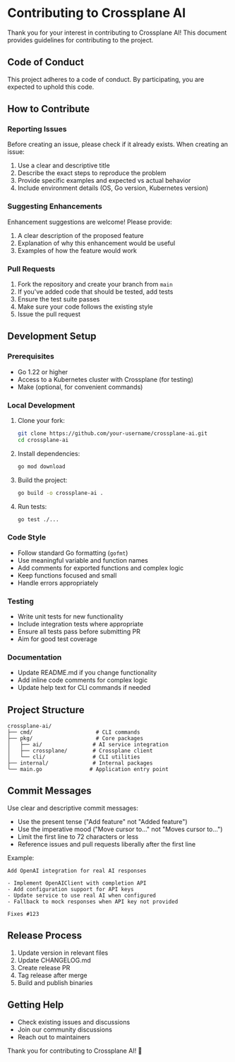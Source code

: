 # Contributing to Crossplane AI

Thank you for your interest in contributing to Crossplane AI! This document provides guidelines for contributing to the project.

## Code of Conduct

This project adheres to a code of conduct. By participating, you are expected to uphold this code.

## How to Contribute

### Reporting Issues

Before creating an issue, please check if it already exists. When creating an issue:

1. Use a clear and descriptive title
2. Describe the exact steps to reproduce the problem
3. Provide specific examples and expected vs actual behavior
4. Include environment details (OS, Go version, Kubernetes version)

### Suggesting Enhancements

Enhancement suggestions are welcome! Please provide:

1. A clear description of the proposed feature
2. Explanation of why this enhancement would be useful
3. Examples of how the feature would work

### Pull Requests

1. Fork the repository and create your branch from `main`
2. If you've added code that should be tested, add tests
3. Ensure the test suite passes
4. Make sure your code follows the existing style
5. Issue the pull request

## Development Setup

### Prerequisites

- Go 1.22 or higher
- Access to a Kubernetes cluster with Crossplane (for testing)
- Make (optional, for convenient commands)

### Local Development

1. Clone your fork:
   ```bash
   git clone https://github.com/your-username/crossplane-ai.git
   cd crossplane-ai
   ```

2. Install dependencies:
   ```bash
   go mod download
   ```

3. Build the project:
   ```bash
   go build -o crossplane-ai .
   ```

4. Run tests:
   ```bash
   go test ./...
   ```

### Code Style

- Follow standard Go formatting (`gofmt`)
- Use meaningful variable and function names
- Add comments for exported functions and complex logic
- Keep functions focused and small
- Handle errors appropriately

### Testing

- Write unit tests for new functionality
- Include integration tests where appropriate
- Ensure all tests pass before submitting PR
- Aim for good test coverage

### Documentation

- Update README.md if you change functionality
- Add inline code comments for complex logic
- Update help text for CLI commands if needed

## Project Structure

```
crossplane-ai/
├── cmd/                    # CLI commands
├── pkg/                    # Core packages
│   ├── ai/                # AI service integration
│   ├── crossplane/        # Crossplane client
│   └── cli/               # CLI utilities
├── internal/              # Internal packages
└── main.go               # Application entry point
```

## Commit Messages

Use clear and descriptive commit messages:

- Use the present tense ("Add feature" not "Added feature")
- Use the imperative mood ("Move cursor to..." not "Moves cursor to...")
- Limit the first line to 72 characters or less
- Reference issues and pull requests liberally after the first line

Example:
```
Add OpenAI integration for real AI responses

- Implement OpenAIClient with completion API
- Add configuration support for API keys
- Update service to use real AI when configured
- Fallback to mock responses when API key not provided

Fixes #123
```

## Release Process

1. Update version in relevant files
2. Update CHANGELOG.md
3. Create release PR
4. Tag release after merge
5. Build and publish binaries

## Getting Help

- Check existing issues and discussions
- Join our community discussions
- Reach out to maintainers

Thank you for contributing to Crossplane AI! 🚀
